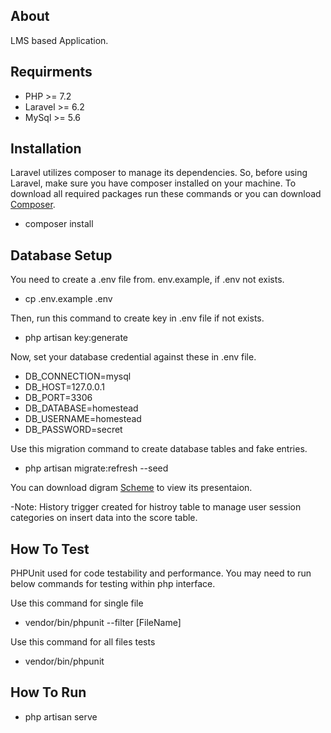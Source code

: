 ## About
LMS based Application. 

## Requirments
- PHP >= 7.2
- Laravel >= 6.2
- MySql >= 5.6

## Installation 
Laravel utilizes composer to manage its dependencies. So, before using Laravel, make sure you have composer installed on your machine. To download all required packages run these commands or you can download [Composer](https://getcomposer.org/doc/00-intro.md).
- composer install

## Database Setup
You need to create a .env file from. env.example, if .env not exists.
-  cp .env.example .env

Then, run this command to create key in .env file if not exists.
- php artisan key:generate

Now, set your database credential against these in .env file.

- DB_CONNECTION=mysql
- DB_HOST=127.0.0.1
- DB_PORT=3306
- DB_DATABASE=homestead
- DB_USERNAME=homestead
- DB_PASSWORD=secret

Use this migration command to create database tables and fake entries.
- php artisan migrate:refresh --seed

You can download digram [Scheme](https://github.com/mbbhatti/databases/blob/master/NeuroNation.png) to view its presentaion.

-Note: History trigger created for histroy table to manage user session categories on insert data into the score table.

## How To Test
PHPUnit used for code testability and performance. You may need to run below commands for testing within php interface.

Use this command for single file
- vendor/bin/phpunit --filter [FileName]

Use this command for all files tests
- vendor/bin/phpunit

## How To Run
- php artisan serve